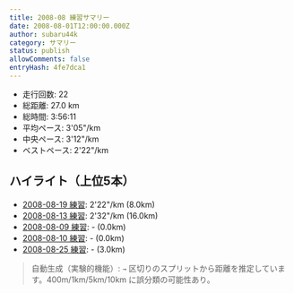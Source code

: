 ```yaml
---
title: 2008-08 練習サマリー
date: 2008-08-01T12:00:00.000Z
author: subaru44k
category: サマリー
status: publish
allowComments: false
entryHash: 4fe7dca1
---
```

- 走行回数: 22
- 総距離: 27.0 km
- 総時間: 3:56:11
- 平均ペース: 3'05"/km
- 中央ペース: 3'12"/km
- ベストペース: 2'22"/km

## ハイライト（上位5本）
- [2008-08-19 練習](/2008-08-19-fe3642293ccdbee937ad969dd221425e/): 2'22"/km (8.0km)
- [2008-08-13 練習](/2008-08-13-465293308e7b07e468be743a57e74a2a/): 2'32"/km (16.0km)
- [2008-08-09 練習](/2008-08-09-941f2f13495e22e1773b001506664465/): - (0.0km)
- [2008-08-10 練習](/2008-08-10-458c013e6529f2416910b4d54a2d69d7/): - (0.0km)
- [2008-08-25 練習](/2008-08-25-a9a8e76e5152fec9ac6649ae4ec6493d/): - (3.0km)

> 自動生成（実験的機能）: `→` 区切りのスプリットから距離を推定しています。400m/1km/5km/10km に誤分類の可能性あり。
